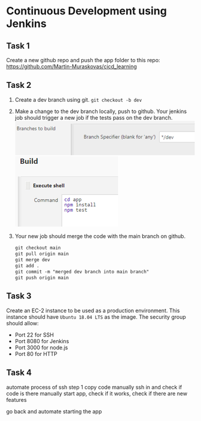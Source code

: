 # Continuous Development using Jenkins

## Task 1
Create a new github repo and push the app folder to this repo:<br>
https://github.com/Martin-Muraskovas/cicd_learning

## Task 2
1. Create a dev branch using git.
`git checkout -b dev`

2. Make a change to the dev branch locally, push to github. Your jenkins job should trigger a new job if the tests pass on the dev branch.
![alt text](image.png)
![alt text](image-1.png)

3. Your new job should merge the code with the main branch on github.
    ```
    git checkout main
    git pull origin main
    git merge dev
    git add .
    git commit -m "merged dev branch into main branch"
    git push origin main
    ```

## Task 3
Create an EC-2 instance to be used as a production environment.
This instance should have `Ubuntu 18.04 LTS` as the image.
The security group should allow:
   - Port 22 for SSH
   - Port 8080 for Jenkins
   - Port 3000 for node.js
   - Port 80 for HTTP

## Task 4

automate process of ssh step 1
copy code
manually ssh in and check if code is there
manually start app, check if it works, check if there are new features

go back and automate starting the app